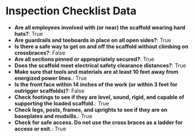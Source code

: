 # Inspection Checklist Data
- **Are all employees involved with (or near) the scaffold wearing hard hats?**: True
- **Are guardrails and toeboards in place on all open sides?**: True
- **Is there a safe way to get on and off the scaffold without climbing on crossbraces?**: False
- **Are all sections pinned or appropriately secured?**: True
- **Does the scaffold meet electrical safety clearance distances?**: True
- **Make sure that tools and materials are at least 10 feet away from energized power lines.**: True
- **Is the front face within 14 inches of the work (or within 3 feet for  outrigger scaffolds)?**: False
- **Check footings to see if they are level, sound, rigid, and capable of supporting the loaded scaffold.**: True
- **Check legs, posts, frames, and uprights to see if they are on baseplates and mudsills.**: True
- **Check for safe access. Do not use the cross braces as a ladder for access or exit.**: True
